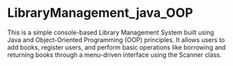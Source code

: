 # LibraryManagement_java_OOP
This is a simple console-based Library Management System built using Java and Object-Oriented Programming (OOP) principles. It allows users to add books, register users, and perform basic operations like borrowing and returning books through a menu-driven interface using the Scanner class.
